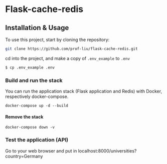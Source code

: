 # Flask-cache-redis

## Installation & Usage

To use this project, start by cloning the repository:
```bash
git clone https://github.com/prof-liu/flask-cache-redis.git
```
cd into the project, and make a copy of `.env_example` to `.env`
```bash
$ cp .env_example .env
```

### Build and run the stack
You can run the application stack (Flask application and Redis) with Docker, respectively docker-compose. 
```docker
docker-compose up -d --build
```

#### Remove the stack
```docker
docker-compose down -v
```

### Test the application (API)
Go to your web browser and put in localhost:8000/universities?country=Germany


